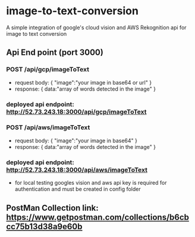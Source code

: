 # image-to-text-conversion

A simple integration of google's cloud vision and AWS Rekognition api for image to text conversion

## Api End point (port 3000)

### POST /api/gcp/imageToText

- request
  body: {
  "image":"your image in base64 or url"
  }
- response:
  {
  data:"array of words detected in the image"
  }

### deployed api endpoint: http://52.73.243.18:3000/api/gcp/imageToText

### POST /api/aws/imageToText

- request
  body: {
  "image":"your image in base64"
  }
- response:
  {
  data:"array of words detected in the image"
  }

### deployed api endpoint: http://52.73.243.18:3000/api/aws/imageToText

- for local testing googles vision and aws api key is required for authentication and must be created in config folder

## PostMan Collection link: https://www.getpostman.com/collections/b6cbcc75b13d38a9e60b
